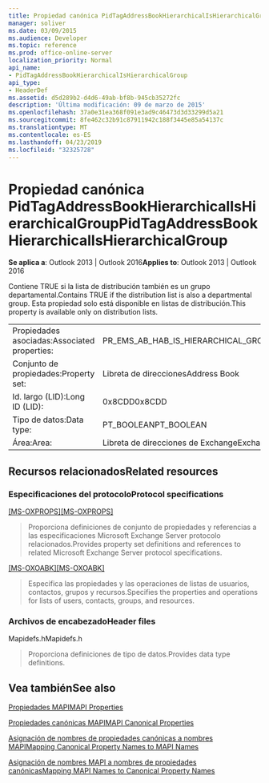 ```yaml
---
title: Propiedad canónica PidTagAddressBookHierarchicalIsHierarchicalGroup
manager: soliver
ms.date: 03/09/2015
ms.audience: Developer
ms.topic: reference
ms.prod: office-online-server
localization_priority: Normal
api_name:
- PidTagAddressBookHierarchicalIsHierarchicalGroup
api_type:
- HeaderDef
ms.assetid: d5d289b2-d4d6-49ab-bf8b-945cb35272fc
description: 'Última modificación: 09 de marzo de 2015'
ms.openlocfilehash: 37a0e31ea368f091e3ad9c46473d3d33299d5a21
ms.sourcegitcommit: 8fe462c32b91c87911942c188f3445e85a54137c
ms.translationtype: MT
ms.contentlocale: es-ES
ms.lasthandoff: 04/23/2019
ms.locfileid: "32325728"
---
```

# <a name="pidtagaddressbookhierarchicalishierarchicalgroup"></a><span data-ttu-id="89595-103">Propiedad canónica PidTagAddressBookHierarchicalIsHierarchicalGroup</span><span class="sxs-lookup"><span data-stu-id="89595-103">PidTagAddressBookHierarchicalIsHierarchicalGroup</span></span>

  
  
<span data-ttu-id="89595-104">**Se aplica a**: Outlook 2013 | Outlook 2016</span><span class="sxs-lookup"><span data-stu-id="89595-104">**Applies to**: Outlook 2013 | Outlook 2016</span></span> 
  
<span data-ttu-id="89595-105">Contiene TRUE si la lista de distribución también es un grupo departamental.</span><span class="sxs-lookup"><span data-stu-id="89595-105">Contains TRUE if the distribution list is also a departmental group.</span></span> <span data-ttu-id="89595-106">Esta propiedad solo está disponible en listas de distribución.</span><span class="sxs-lookup"><span data-stu-id="89595-106">This property is available only on distribution lists.</span></span>
  
|||
|:-----|:-----|
|<span data-ttu-id="89595-107">Propiedades asociadas:</span><span class="sxs-lookup"><span data-stu-id="89595-107">Associated properties:</span></span>  <br/> |<span data-ttu-id="89595-108">PR_EMS_AB_HAB_IS_HIERARCHICAL_GROUP</span><span class="sxs-lookup"><span data-stu-id="89595-108">PR_EMS_AB_HAB_IS_HIERARCHICAL_GROUP</span></span>  <br/> |
|<span data-ttu-id="89595-109">Conjunto de propiedades:</span><span class="sxs-lookup"><span data-stu-id="89595-109">Property set:</span></span>  <br/> |<span data-ttu-id="89595-110">Libreta de direcciones</span><span class="sxs-lookup"><span data-stu-id="89595-110">Address Book</span></span>  <br/> |
|<span data-ttu-id="89595-111">Id. largo (LID):</span><span class="sxs-lookup"><span data-stu-id="89595-111">Long ID (LID):</span></span>  <br/> |<span data-ttu-id="89595-112">0x8CDD</span><span class="sxs-lookup"><span data-stu-id="89595-112">0x8CDD</span></span>  <br/> |
|<span data-ttu-id="89595-113">Tipo de datos:</span><span class="sxs-lookup"><span data-stu-id="89595-113">Data type:</span></span>  <br/> |<span data-ttu-id="89595-114">PT_BOOLEAN</span><span class="sxs-lookup"><span data-stu-id="89595-114">PT_BOOLEAN</span></span>  <br/> |
|<span data-ttu-id="89595-115">Área:</span><span class="sxs-lookup"><span data-stu-id="89595-115">Area:</span></span>  <br/> |<span data-ttu-id="89595-116">Libreta de direcciones de Exchange</span><span class="sxs-lookup"><span data-stu-id="89595-116">Exchange Address Book</span></span>  <br/> |
   
## <a name="related-resources"></a><span data-ttu-id="89595-117">Recursos relacionados</span><span class="sxs-lookup"><span data-stu-id="89595-117">Related resources</span></span>

### <a name="protocol-specifications"></a><span data-ttu-id="89595-118">Especificaciones del protocolo</span><span class="sxs-lookup"><span data-stu-id="89595-118">Protocol specifications</span></span>

<span data-ttu-id="89595-119">[[MS-OXPROPS]](https://msdn.microsoft.com/library/f6ab1613-aefe-447d-a49c-18217230b148%28Office.15%29.aspx)</span><span class="sxs-lookup"><span data-stu-id="89595-119">[[MS-OXPROPS]](https://msdn.microsoft.com/library/f6ab1613-aefe-447d-a49c-18217230b148%28Office.15%29.aspx)</span></span>
  
> <span data-ttu-id="89595-120">Proporciona definiciones de conjunto de propiedades y referencias a las especificaciones Microsoft Exchange Server protocolo relacionados.</span><span class="sxs-lookup"><span data-stu-id="89595-120">Provides property set definitions and references to related Microsoft Exchange Server protocol specifications.</span></span>
    
<span data-ttu-id="89595-121">[[MS-OXOABK]](https://msdn.microsoft.com/library/cc433489%28v=exchg.80%29)</span><span class="sxs-lookup"><span data-stu-id="89595-121">[[MS-OXOABK]](https://msdn.microsoft.com/library/cc433489%28v=exchg.80%29)</span></span>
  
> <span data-ttu-id="89595-122">Especifica las propiedades y las operaciones de listas de usuarios, contactos, grupos y recursos.</span><span class="sxs-lookup"><span data-stu-id="89595-122">Specifies the properties and operations for lists of users, contacts, groups, and resources.</span></span>
    
### <a name="header-files"></a><span data-ttu-id="89595-123">Archivos de encabezado</span><span class="sxs-lookup"><span data-stu-id="89595-123">Header files</span></span>

<span data-ttu-id="89595-124">Mapidefs.h</span><span class="sxs-lookup"><span data-stu-id="89595-124">Mapidefs.h</span></span>
  
> <span data-ttu-id="89595-125">Proporciona definiciones de tipo de datos.</span><span class="sxs-lookup"><span data-stu-id="89595-125">Provides data type definitions.</span></span>
    
## <a name="see-also"></a><span data-ttu-id="89595-126">Vea también</span><span class="sxs-lookup"><span data-stu-id="89595-126">See also</span></span>



[<span data-ttu-id="89595-127">Propiedades MAPI</span><span class="sxs-lookup"><span data-stu-id="89595-127">MAPI Properties</span></span>](mapi-properties.md)
  
[<span data-ttu-id="89595-128">Propiedades canónicas MAPI</span><span class="sxs-lookup"><span data-stu-id="89595-128">MAPI Canonical Properties</span></span>](mapi-canonical-properties.md)
  
[<span data-ttu-id="89595-129">Asignación de nombres de propiedades canónicas a nombres MAPI</span><span class="sxs-lookup"><span data-stu-id="89595-129">Mapping Canonical Property Names to MAPI Names</span></span>](mapping-canonical-property-names-to-mapi-names.md)
  
[<span data-ttu-id="89595-130">Asignación de nombres MAPI a nombres de propiedades canónicas</span><span class="sxs-lookup"><span data-stu-id="89595-130">Mapping MAPI Names to Canonical Property Names</span></span>](mapping-mapi-names-to-canonical-property-names.md)

